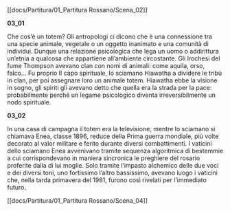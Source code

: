[[docs/Partitura/01_Partitura Rossano/Scena_02]]

**03_01**

Che cos’è un totem? Gli antropologi ci dicono che è una connessione tra una specie animale, vegetale o un oggetto inanimato e una comunità di individui. Dunque una relazione psicologica che lega un uomo o addirittura un’etnia a qualcosa che appartiene all’ambiente circostante. Gli Irochesi del fume Thompson avevano clan con nomi di animali: come aquila, orso, falco... Fu proprio Il capo spirituale, lo sciamano Hiawatha a dividere le tribù in clan, per poi assegnare loro un animale totem. Hiawatha ebbe la visione in sogno, gli spiriti gli avevano detto che quella era la strada per la pace: probabilmente perché un legame psicologico diventa irreversibilmente un nodo spirituale.

**03_02**

In una casa di campagna il totem era la televisione, mentre lo sciamano si chiamava Enea, classe 1896, reduce della Prima guerra mondiale, più volte decorato al valor militare e ferito durante diversi combattimenti. I vaticini dello sciamano Enea avvenivano tramite sequenza algoritmica di bestemmie a cui corrispondevano in maniera sincronica le preghiere del rosario proferite dalla di lui moglie. Solo tramite l’impasto alchemico delle due voci e dei diversi toni, uno fortissimo l’altro bassissimo, avevano luogo i vaticini che, nella tarda primavera del 1981, furono così rivelati per l’immediato futuro.

[[docs/Partitura/01_Partitura Rossano/Scena_04]]